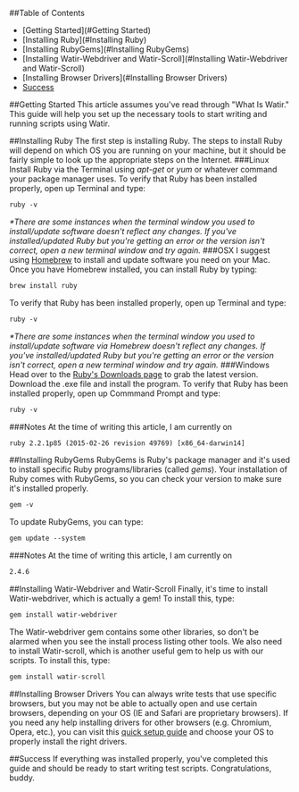##Table of Contents
* [Getting Started](#Getting Started)
* [Installing Ruby](#Installing Ruby)
* [Installing RubyGems](#Installing RubyGems)
* [Installing Watir-Webdriver and Watir-Scroll](#Installing Watir-Webdriver and Watir-Scroll)
* [Installing Browser Drivers](#Installing Browser Drivers)
* [Success](#Success)

##Getting Started
This article assumes you've read through "What Is Watir." This guide will help you set up the necessary tools to start writing and running scripts using Watir.

##Installing Ruby
The first step is installing Ruby. The steps to install Ruby will depend on which OS you are running on your machine, but it should be fairly simple to look up the appropriate steps on the Internet.
###Linux
Install Ruby via the Terminal using _apt-get_ or _yum_ or whatever command your package manager uses. To verify that Ruby has been installed properly, open up Terminal and type:
``` html
ruby -v
```
_*There are some instances when the terminal window you used to install/update software doesn't reflect any changes. If you've installed/updated Ruby but you're getting an error or the version isn't correct, open a new terminal window and try again._
###OSX
I suggest using [Homebrew](http://brew.sh/) to install and update software you need on your Mac. Once you have Homebrew installed, you can install Ruby by typing:
``` html
brew install ruby
```
To verify that Ruby has been installed properly, open up Terminal and type:
``` html
ruby -v
```
_*There are some instances when the terminal window you used to install/update software via Homebrew doesn't reflect any changes. If you've installed/updated Ruby but you're getting an error or the version isn't correct, open a new terminal window and try again._
###Windows
Head over to the [Ruby's Downloads page](http://rubyinstaller.org/downloads) to grab the latest version. Download the .exe file and install the program. To verify that Ruby has been installed properly, open up Commmand Prompt and type:
``` html
ruby -v
```
###Notes
At the time of writing this article, I am currently on
``` html
ruby 2.2.1p85 (2015-02-26 revision 49769) [x86_64-darwin14]
```

##Installing RubyGems
RubyGems is Ruby's package manager and it's used to install specific Ruby programs/libraries (called _gems_). Your installation of Ruby comes with RubyGems, so you can check your version to make sure it's installed properly. 
``` html
gem -v
```
To update RubyGems, you can type:
``` html
gem update --system
```
###Notes
At the time of writing this article, I am currently on
``` html
2.4.6
```

##Installing Watir-Webdriver and Watir-Scroll
Finally, it's time to install Watir-webdriver, which is actually a gem! To install this, type:
``` html
gem install watir-webdriver
```
The Watir-webdriver gem contains some other libraries, so don't be alarmed when you see the install process listing other tools. We also need to install Watir-scroll, which is another useful gem to help us with our scripts. To install this, type:
``` html
gem install watir-scroll
```

##Installing Browser Drivers
You can always write tests that use specific browsers, but you may not be able to actually open and use certain browsers, depending on your OS (IE and Safari are proprietary browsers). If you need any help installing drivers for other browsers (e.g. Chromium, Opera, etc.), you can visit this [quick setup guide](https://github.com/watir/watir/wiki/Quick-Start) and choose your OS to properly install the right drivers.

##Success
If everything was installed properly, you've completed this guide and should be ready to start writing test scripts. Congratulations, buddy.
